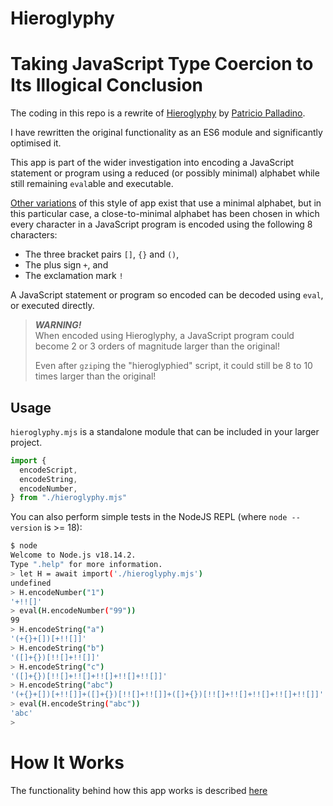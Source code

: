 # Hieroglyphy
# Taking JavaScript Type Coercion to Its Illogical Conclusion

The coding in this repo is a rewrite of [Hieroglyphy](https://github.com/alcuadrado/hieroglyphy) by [Patricio Palladino](https://github.com/alcuadrado/).

I have rewritten the original functionality as an ES6 module and significantly optimised it.

This app is part of the wider investigation into encoding a JavaScript statement or program using a reduced (or possibly minimal) alphabet while still remaining `eval`able and executable.

[Other variations](https://github.com/aemkei/jsfuck) of this style of app exist that use a minimal alphabet, but in this particular case, a close-to-minimal alphabet has been chosen in which every character in a JavaScript program is encoded using the following 8 characters:

* The three bracket pairs `[]`, `{}` and `()`,
* The plus sign `+`, and
* The exclamation mark `!`

A JavaScript statement or program so encoded can be decoded using `eval`, or executed directly.

> ***WARNING!***<br>
> When encoded using Hieroglyphy, a JavaScript program could become 2 or 3 orders of magnitude larger than the original!
>
> Even after `gzip`ing the "hieroglyphied" script, it could still be 8 to 10 times larger than the original!

## Usage

`hieroglyphy.mjs` is a standalone module that can be included in your larger project.

```javascript
import {
  encodeScript,
  encodeString,
  encodeNumber,
} from "./hieroglyphy.mjs"
```

You can also perform simple tests in the NodeJS REPL (where `node --version` is >= 18):

```bash
$ node
Welcome to Node.js v18.14.2.
Type ".help" for more information.
> let H = await import('./hieroglyphy.mjs')
undefined
> H.encodeNumber("1")
'+!![]'
> eval(H.encodeNumber("99"))
99
> H.encodeString("a")
'(+{}+[])[+!![]]'
> H.encodeString("b")
'([]+{})[!![]+!![]]'
> H.encodeString("c")
'([]+{})[!![]+!![]+!![]+!![]+!![]]'
> H.encodeString("abc")
'(+{}+[])[+!![]]+([]+{})[!![]+!![]]+([]+{})[!![]+!![]+!![]+!![]+!![]]'
> eval(H.encodeString("abc"))
'abc'
>
```

# How It Works

The functionality behind how this app works is described [here](./docs/README.md)
